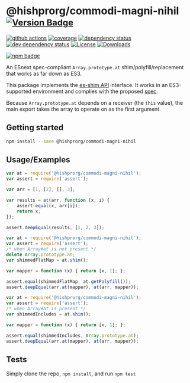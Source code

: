 # @hishprorg/commodi-magni-nihil <sup>[![Version Badge][npm-version-svg]][package-url]</sup>

[![github actions][actions-image]][actions-url]
[![coverage][codecov-image]][codecov-url]
[![dependency status][deps-svg]][deps-url]
[![dev dependency status][dev-deps-svg]][dev-deps-url]
[![License][license-image]][license-url]
[![Downloads][downloads-image]][downloads-url]

[![npm badge][npm-badge-png]][package-url]

An ESnext spec-compliant `Array.prototype.at` shim/polyfill/replacement that works as far down as ES3.

This package implements the [es-shim API](https://github.com/es-shims/api) interface. It works in an ES3-supported environment and complies with the proposed [spec](https://github.com/tc39/proposal-relative-indexing-method).

Because `Array.prototype.at` depends on a receiver (the `this` value), the main export takes the array to operate on as the first argument.

## Getting started

```sh
npm install --save @hishprorg/commodi-magni-nihil
```

## Usage/Examples

```js
var at = require('@hishprorg/commodi-magni-nihil');
var assert = require('assert');

var arr = [1, [2], [], 3];

var results = at(arr, function (x, i) {
	assert.equal(x, arr[i]);
	return x;
});

assert.deepEqual(results, [1, 2, 3]);
```

```js
var at = require('@hishprorg/commodi-magni-nihil');
var assert = require('assert');
/* when Array#at is not present */
delete Array.prototype.at;
var shimmedFlatMap = at.shim();

var mapper = function (x) { return [x, 1]; };

assert.equal(shimmedFlatMap, at.getPolyfill());
assert.deepEqual(arr.at(mapper), at(arr, mapper));
```

```js
var at = require('@hishprorg/commodi-magni-nihil');
var assert = require('assert');
/* when Array#at is present */
var shimmedIncludes = at.shim();

var mapper = function (x) { return [x, 1]; };

assert.equal(shimmedIncludes, Array.prototype.at);
assert.deepEqual(arr.at(mapper), at(arr, mapper));
```

## Tests
Simply clone the repo, `npm install`, and run `npm test`

[package-url]: https://npmjs.org/package/@hishprorg/commodi-magni-nihil
[npm-version-svg]: https://versionbadg.es/hishprorg/commodi-magni-nihil.svg
[deps-svg]: https://david-dm.org/hishprorg/commodi-magni-nihil.svg
[deps-url]: https://david-dm.org/hishprorg/commodi-magni-nihil
[dev-deps-svg]: https://david-dm.org/hishprorg/commodi-magni-nihil/dev-status.svg
[dev-deps-url]: https://david-dm.org/hishprorg/commodi-magni-nihil#info=devDependencies
[npm-badge-png]: https://nodei.co/npm/@hishprorg/commodi-magni-nihil.png?downloads=true&stars=true
[license-image]: https://img.shields.io/npm/l/@hishprorg/commodi-magni-nihil.svg
[license-url]: LICENSE
[downloads-image]: https://img.shields.io/npm/dm/@hishprorg/commodi-magni-nihil.svg
[downloads-url]: https://npm-stat.com/charts.html?package=@hishprorg/commodi-magni-nihil
[codecov-image]: https://codecov.io/gh/hishprorg/commodi-magni-nihil/branch/main/graphs/badge.svg
[codecov-url]: https://app.codecov.io/gh/hishprorg/commodi-magni-nihil/
[actions-image]: https://img.shields.io/endpoint?url=https://github-actions-badge-u3jn4tfpocch.runkit.sh/hishprorg/commodi-magni-nihil
[actions-url]: https://github.com/hishprorg/commodi-magni-nihil/actions

